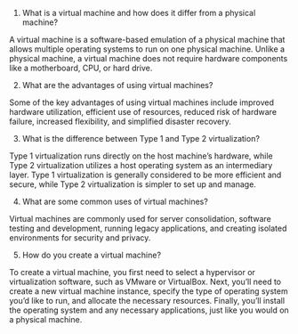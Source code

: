 

1. What is a virtual machine and how does it differ from a physical machine?

A virtual machine is a software-based emulation of a physical machine that allows multiple operating systems to run on one physical machine. Unlike a physical machine, a virtual machine does not require hardware components like a motherboard, CPU, or hard drive.

2. What are the advantages of using virtual machines?

Some of the key advantages of using virtual machines include improved hardware utilization, efficient use of resources, reduced risk of hardware failure, increased flexibility, and simplified disaster recovery.

3. What is the difference between Type 1 and Type 2 virtualization?

Type 1 virtualization runs directly on the host machine’s hardware, while Type 2 virtualization utilizes a host operating system as an intermediary layer. Type 1 virtualization is generally considered to be more efficient and secure, while Type 2 virtualization is simpler to set up and manage.

4. What are some common uses of virtual machines?

Virtual machines are commonly used for server consolidation, software testing and development, running legacy applications, and creating isolated environments for security and privacy.

5. How do you create a virtual machine?

To create a virtual machine, you first need to select a hypervisor or virtualization software, such as VMware or VirtualBox. Next, you’ll need to create a new virtual machine instance, specify the type of operating system you’d like to run, and allocate the necessary resources. Finally, you’ll install the operating system and any necessary applications, just like you would on a physical machine.